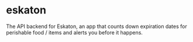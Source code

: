 # eskaton
The API backend for Eskaton, an app that counts down expiration dates for perishable food / items and alerts you before it happens.
